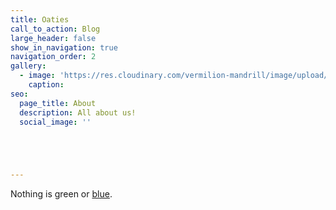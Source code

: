 ```yaml
---
title: Oaties
call_to_action: Blog
large_header: false
show_in_navigation: true
navigation_order: 2
gallery:
  - image: 'https://res.cloudinary.com/vermilion-mandrill/image/upload/w_1000,c_fill,ar_1:1,g_auto,r_max,bo_5px_solid_red,b_rgb:262c35/v1674511017/lily.jpg'
    caption:
seo:
  page_title: About
  description: All about us!
  social_image: ''





---
```

Nothing is green or [blue](/services/).

